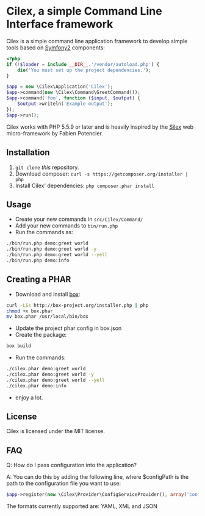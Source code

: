 Cilex, a simple Command Line Interface framework
================================================

Cilex is a simple command line application framework to develop simple tools
based on [Symfony2][1] components:

```php
<?php
if (!$loader = include __DIR__.'/vendor/autoload.php') {
    die('You must set up the project dependencies.');
}

$app = new \Cilex\Application('Cilex');
$app->command(new \Cilex\Command\GreetCommand());
$app->command('foo', function ($input, $output) {
    $output->writeln('Example output');
});
$app->run();
```

Cilex works with PHP 5.5.9 or later and is heavily inspired by the [Silex][2]
web micro-framework by Fabien Potencier.

## Installation

 1. `git clone` _this_ repository.
 2. Download composer: `curl -s https://getcomposer.org/installer | php`
 3. Install Cilex' dependencies: `php composer.phar install`

<!--
## More Information

Read the [documentation][4] for more information.
-->

## Usage

 - Create your new commands in `src/Cilex/Command/`
 - Add your new commands to `bin/run.php`
 - Run the commands as:
```sh
./bin/run.php demo:greet world
./bin/run.php demo:greet world -y
./bin/run.php demo:greet world --yell
./bin/run.php demo:info
```

## Creating a PHAR

 - Download and install [box][5]:
```sh
curl -LSs http://box-project.org/installer.php | php
chmod +x box.phar
mv box.phar /usr/local/bin/box
```
 - Update the project phar config in box.json
 - Create the package:
```sh
box build
```
 - Run the commands:
```sh
./cilex.phar demo:greet world
./cilex.phar demo:greet world -y
./cilex.phar demo:greet world --yell
./cilex.phar demo:info
```
 - enjoy a lot.

## License

Cilex is licensed under the MIT license.

[1]: http://symfony.com
[2]: http://silex.sensiolabs.org
[3]: http://cilex.github.com/get/cilex.phar
[4]: http://cilex.github.com/documentation
[5]: https://box-project.github.io/box2/

## FAQ

Q: How do I pass configuration into the application?

A: You can do this by adding the following line, where $configPath is the path to the configuration file you want to use:

```php
$app->register(new \Cilex\Provider\ConfigServiceProvider(), array('config.path' => $configPath));
```

The formats currently supported are: YAML, XML and JSON

